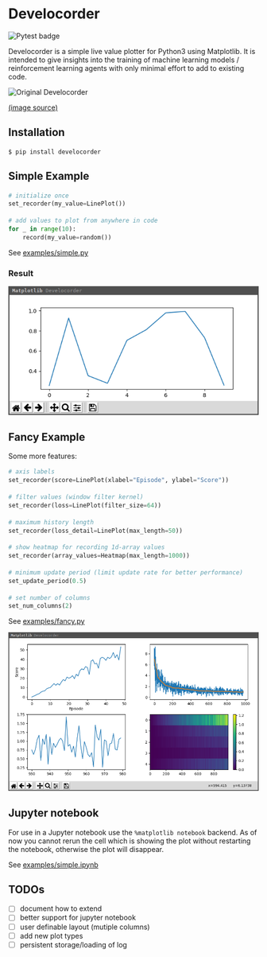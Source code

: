 Develocorder
============

![Pytest badge](https://github.com/wahtak/develocorder/workflows/Pytest/badge.svg)

Develocorder is a simple live value plotter for Python3 using Matplotlib. It is intended to give insights into the training of machine learning models / reinforcement learning agents with only minimal effort to add to existing code.

![Original Develocorder](https://upload.wikimedia.org/wikipedia/commons/thumb/8/8d/Viewing_of_Develocorder_Film.jpg/319px-Viewing_of_Develocorder_Film.jpg)

[(image source)](https://commons.wikimedia.org/wiki/File:Viewing_of_Develocorder_Film.jpg)


Installation
------------

```
$ pip install develocorder
```


Simple Example
--------------

``` python
# initialize once
set_recorder(my_value=LinePlot())

# add values to plot from anywhere in code
for _ in range(10):
    record(my_value=random())
```
See [examples/simple.py](examples/simple.py)

### Result
![Simple Example](doc/simple_example.png)


Fancy Example
--------------

Some more features:

``` python
# axis labels
set_recorder(score=LinePlot(xlabel="Episode", ylabel="Score"))

# filter values (window filter kernel)
set_recorder(loss=LinePlot(filter_size=64))

# maximum history length
set_recorder(loss_detail=LinePlot(max_length=50))

# show heatmap for recording 1d-array values
set_recorder(array_values=Heatmap(max_length=1000))

# minimum update period (limit update rate for better performance)
set_update_period(0.5)

# set number of columns
set_num_columns(2)
```
See [examples/fancy.py](examples/fancy.py)

![Fancy Example](doc/fancy_example.png)


Jupyter notebook
----------------

For use in a Jupyter notebook use the `%matplotlib notebook` backend. As of now you cannot rerun the cell which is showing the plot without restarting the notebook, otherwise the plot will disappear.

See [examples/simple.ipynb](examples/simple.ipynb)


TODOs
-----
  - [ ] document how to extend
  - [ ] better support for jupyter notebook
  - [ ] user definable layout (mutiple columns)
  - [ ] add new plot types
  - [ ] persistent storage/loading of log
